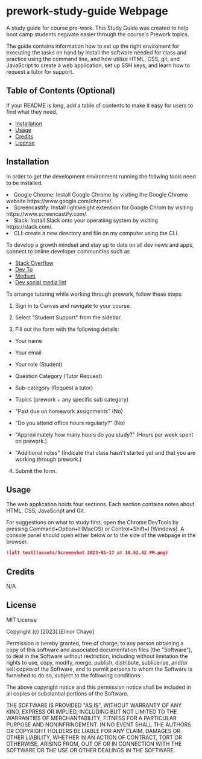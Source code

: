 # prework-study-guide Webpage
A study guide for course pre-work.
This Study Guide was created to help boot camp students negivate easier through the course's Prework topics. 

The guide contains information how to set up the right enviroment for executing the tasks on hand by install the software needed for class and practice using the command line, and how utilize HTML, CSS, git, and JavaScript to create a web application, set up SSH keys, and learn how to request a tutor for support.


## Table of Contents (Optional)

If your README is long, add a table of contents to make it easy for users to find what they need.

- [Installation](#installation)
- [Usage](#usage)
- [Credits](#credits)
- [License](#license)

## Installation

In order to get the development environment running the follwing tools need to be installed. 

<li> Google Chrome: Install Google Chrome by visiting the Google Chrome website https://www.google.com/chrome/.</li>
<li> Screencastify: Install lightweight extension for Google Chrom by visiting https://www.screencastify.com/.</li>
<li> Slack: Install Slack onto your operatiing system by visiting https://slack.com/.</li>
<li> CLI: create a new directory and file on my computer using the CLI.</li>



To develop a growth mindset and stay up to date on all dev news and apps, connect to online developer communities such as
* [Stack Overflow](https://stackoverflow.com/)
* [Dev To](https://dev.to/)
* [Medium](https://medium.com/)
* [Dev social media list](https://coding-boot-camp.github.io/full-stack/web-development/developer-resources)


 To arrange tutoring while working through prework, follow these steps:

1. Sign in to Canvas and navigate to your course.

2. Select "Student Support" from the sidebar.

3. Fill out the form with the following details:

- Your name

- Your email

- Your role (Student)

- Question Category (Tutor Request)

- Sub-category (Request a tutor)

- Topics (prework + any specific sub category)

- "Past due on homework assignments" (No)

- "Do you attend office hours regularly?" (No)

- "Approximately how many hours do you study?" (Hours per week spent on prework.)

- "Additional notes" (Indicate that class hasn't started yet and that you are working through prework.)

4. Submit the form.
 


## Usage

The web application holds four sections. Each section contains notes about HTML, CSS, JavaScript and Git. 

For suggestions on what to study first, open the Chrome DevTools by pressing Command+Option+I (MacOS) or Control+Shift+I (Windows). A console panel should open either below or to the side of the webpage in the browser. 

  
 ```md
![alt text](assets/Screenshot 2023-01-17 at 10.52.42 PM.png)
```

## Credits

N/A



## License

MIT License

Copyright (c) [2023] [Elinor Chayo]

Permission is hereby granted, free of charge, to any person obtaining a copy
of this software and associated documentation files (the "Software"), to deal
in the Software without restriction, including without limitation the rights
to use, copy, modify, merge, publish, distribute, sublicense, and/or sell
copies of the Software, and to permit persons to whom the Software is
furnished to do so, subject to the following conditions:

The above copyright notice and this permission notice shall be included in all
copies or substantial portions of the Software.

THE SOFTWARE IS PROVIDED "AS IS", WITHOUT WARRANTY OF ANY KIND, EXPRESS OR
IMPLIED, INCLUDING BUT NOT LIMITED TO THE WARRANTIES OF MERCHANTABILITY,
FITNESS FOR A PARTICULAR PURPOSE AND NONINFRINGEMENT. IN NO EVENT SHALL THE
AUTHORS OR COPYRIGHT HOLDERS BE LIABLE FOR ANY CLAIM, DAMAGES OR OTHER
LIABILITY, WHETHER IN AN ACTION OF CONTRACT, TORT OR OTHERWISE, ARISING FROM,
OUT OF OR IN CONNECTION WITH THE SOFTWARE OR THE USE OR OTHER DEALINGS IN THE
SOFTWARE.